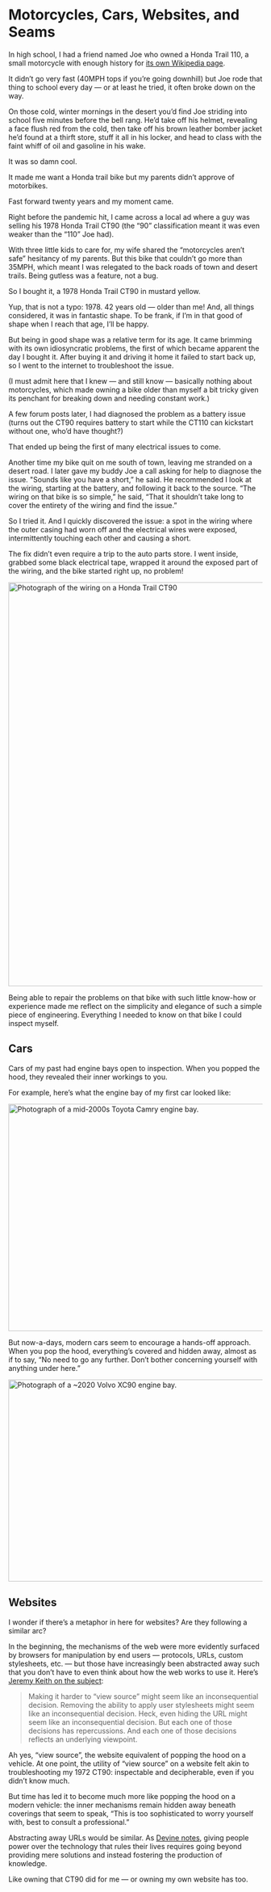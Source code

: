 # Motorcycles, Cars, Websites, and Seams

In high school, I had a friend named Joe who owned a Honda Trail 110, a small motorcycle with enough history for [its own Wikipedia page](https://en.wikipedia.org/wiki/Honda_CT_series). 

It didn’t go very fast (40MPH tops if you’re going downhill) but Joe rode that thing to school every day — or at least he tried, it often broke down on the way.

On those cold, winter mornings in the desert you’d find Joe striding into school five minutes before the bell rang. He’d take off his helmet, revealing a face flush red from the cold, then take off his brown leather bomber jacket he’d found at a thirft store, stuff it all in his locker, and head to class with the faint whiff of oil and gasoline in his wake.

It was so damn cool.

It made me want a Honda trail bike but my parents didn’t approve of motorbikes.

Fast forward twenty years and my moment came.

Right before the pandemic hit, I came across a local ad where a guy was selling his 1978 Honda Trail CT90 (the “90” classification meant it was even weaker than the “110” Joe had).

With three little kids to care for, my wife shared the “motorcycles aren’t safe” hesitancy of my parents. But this bike that couldn’t go more than 35MPH, which meant I was relegated to the back roads of town and desert trails. Being gutless was a feature, not a bug.

So I bought it, a 1978 Honda Trail CT90 in mustard yellow.

Yup, that is not a typo: 1978. 42 years old — older than me! And, all things considered, it was in fantastic shape. To be frank, if I’m in that good of shape when I reach that age, I’ll be happy.

But being in good shape was a relative term for its age. It came brimming with its own idiosyncratic problems, the first of which became apparent the day I bought it. After buying it and driving it home it failed to start back up, so I went to the internet to troubleshoot the issue.

(I must admit here that I knew — and still know — basically nothing about motorcycles, which made owning a bike older than myself a bit tricky given its penchant for breaking down and needing constant work.)

A few forum posts later, I had diagnosed the problem as a battery issue (turns out the CT90 requires battery to start while the CT110 can kickstart without one, who’d have thought?)

That ended up being the first of many electrical issues to come.

Another time my bike quit on me south of town, leaving me stranded on a desert road. I later gave my buddy Joe a call asking for help to diagnose the issue. "Sounds like you have a short,” he said. He recommended I look at the wiring, starting at the battery, and following it back to the source. “The wiring on that bike is so simple,” he said, “That it shouldn’t  take long to cover the entirety of the wiring and find the issue.”

So I tried it. And I quickly discovered the issue: a spot in the wiring where the outer casing had worn off and the electrical wires were exposed, intermittently touching each other and causing a short.

The fix didn’t even require a trip to the auto parts store. I went inside, grabbed some black electrical tape, wrapped it around the exposed part of the wiring, and the bike started right up, no problem!

<img src="https://cdn.jim-nielsen.com/blog/2024/cars-and-seams-motorcycle.jpg" width="600" height="800" alt="Photograph of the wiring on a Honda Trail CT90" />

Being able to repair the problems on that bike with such little know-how or experience made me reflect on the simplicity and elegance of such a simple piece of engineering. Everything I needed to know on that bike I could inspect myself.

## Cars

Cars of my past had engine bays open to inspection. When you popped the hood, they revealed their inner workings to you.

For example, here’s what the engine bay of my first car looked like:

<img src="https://cdn.jim-nielsen.com/blog/2024/cars-and-seams-old-engine-bay.jpg" width="600" height="450" alt="Photograph of a mid-2000s Toyota Camry engine bay." />

But now-a-days, modern cars seem to encourage a hands-off approach. When you pop the hood, everything’s covered and hidden away, almost as if to say, “No need to go any further. Don’t bother concerning yourself with anything under here.”

<img src="https://cdn.jim-nielsen.com/blog/2024/cars-and-seams-new-engine-bay.jpg" width="600" height="400" alt="Photograph of a ~2020 Volvo XC90 engine bay." />

## Websites

I wonder if there’s a metaphor in here for websites? Are they following a similar arc?

In the beginning, the mechanisms of the web were more evidently surfaced by browsers for manipulation by end users — protocols, URLs, custom stylesheets, etc. — but those have increasingly been abstracted away such that you don’t have to even think about how the web works to use it. Here’s [Jeremy Keith on the subject](https://adactio.com/journal/6786):

> Making it harder to “view source” might seem like an inconsequential decision. Removing the ability to apply user stylesheets might seem like an inconsequential decision. Heck, even hiding the URL might seem like an inconsequential decision. But each one of those decisions has repercussions. And each one of those decisions reflects an underlying viewpoint.

Ah yes, “view source”, the website equivalent of popping the hood on a vehicle. At one point, the utility of “view source” on a website felt akin to troubleshooting my 1972 CT90: inspectable and decipherable, even if you didn’t know much.

But time has led it to become much more like popping the hood on a modern vehicle: the inner mechanisms remain hidden away beneath coverings that seem to speak, “This is too sophisticated to worry yourself with, best to consult a professional.” 

Abstracting away URLs would be similar. As [Devine notes](https://blog.jim-nielsen.com/2024/notes-from-computing-sustainably/), giving people power over the technology that rules their lives requires going beyond providing mere solutions and instead fostering the production of knowledge.

Like owning that CT90 did for me — or owning my own website has too.